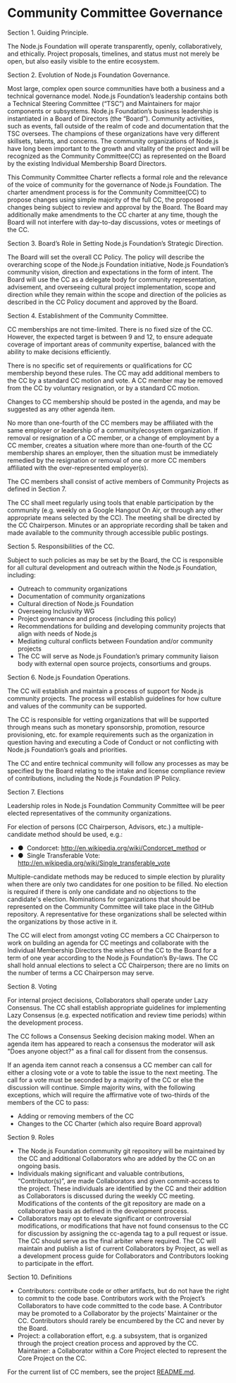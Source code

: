 # Community Committee Governance

Section 1. Guiding Principle.

The Node.js Foundation will operate transparently, openly, collaboratively, and ethically. Project proposals, timelines, and status must not merely be open, but also easily visible to the entire ecosystem.

Section 2. Evolution of Node.js Foundation Governance.

Most large, complex open source communities have both a business and a technical governance model. Node.js Foundation’s leadership contains both a Technical Steering Committee (“TSC”) and Maintainers for major components or subsystems. Node.js Foundation’s business leadership is instantiated in a Board of Directors (the “Board”). Community activities, such as events, fall outside of the realm of code and documentation that the TSC oversees. The champions of these organizations have very different skillsets, talents, and concerns. The community organizations of Node.js have long been important to the growth and vitality of the project and will be recognized as the Community Committee(CC) as represented on the Board by the existing Individual Membership Board Directors.

This Community Committee Charter reflects a formal role and the relevance of the voice of community for the governance of Node.js Foundation. The charter amendment process is for the Community Committee(CC) to propose changes using simple majority of the full CC, the proposed changes being subject to review and approval by the Board. The Board may additionally make amendments to the CC charter at any time, though the Board will not interfere with day-to-day discussions, votes or meetings of the CC.

Section 3. Board’s Role in Setting Node.js Foundation’s Strategic Direction.

The Board will set the overall CC Policy. The policy will describe the overarching scope of the Node.js Foundation initiative, Node.js Foundation’s community vision, direction and expectations in the form of intent. The Board will use the CC as a delegate body for community representation, advisement, and overseeing cultural project implementation, scope and direction while they remain within the scope and direction of the policies as described in the CC Policy document and approved by the Board.

Section 4. Establishment of the Community Committee.

CC memberships are not time-limited. There is no fixed size of the CC. However, the expected target is between 9 and 12, to ensure adequate coverage of important areas of community expertise, balanced with the ability to make decisions efficiently.

There is no specific set of requirements or qualifications for CC membership beyond these rules. The CC may add additional members to the CC by a standard CC motion and vote. A CC member may be removed from the CC by voluntary resignation, or by a standard CC motion.

Changes to CC membership should be posted in the agenda, and may be suggested as any other agenda item.

No more than one-fourth of the CC members may be affiliated with the same employer or leadership of a community/ecosystem organization. If removal or resignation of a CC member, or a change of employment by a CC member, creates a situation where more than one-fourth of the CC membership shares an employer, then the situation must be immediately remedied by the resignation or removal of one or more CC members affiliated with the over-represented employer(s).

The CC members shall consist of active members of Community Projects as defined in Section 7.

The CC shall meet regularly using tools that enable participation by the community (e.g. weekly on a Google Hangout On Air, or through any other appropriate means selected by the CC). The meeting shall be directed by the CC Chairperson. Minutes or an appropriate recording shall be taken and made available to the community through accessible public postings.

Section 5. Responsibilities of the CC.

Subject to such policies as may be set by the Board, the CC is responsible for all cultural development and outreach within the Node.js Foundation, including:

- Outreach to community organizations
- Documentation of community organizations
- Cultural direction of Node.js Foundation
- Overseeing Inclusivity WG
- Project governance and process (including this policy)
- Recommendations for building and developing community projects that align with needs of Node.js
- Mediating cultural conflicts between Foundation and/or community projects
- The CC will serve as Node.js Foundation’s primary community liaison body with external open source projects, consortiums and groups.

Section 6. Node.js Foundation Operations.

The CC will establish and maintain a process of support for Node.js community projects. The process will establish guidelines for how culture and values of the community can be supported.



The CC is responsible for vetting organizations that will be supported through means such as monetary sponsorship, promotion, resource provisioning, etc. for example requirements such as the organization in question having and executing a Code of Conduct or not conflicting with Node.js Foundation’s goals and priorities.

The CC and entire technical community will follow any processes as may be specified by the Board relating to the intake and license compliance review of contributions, including the Node.js Foundation IP Policy.

Section 7. Elections

Leadership roles in Node.js Foundation Community Committee will be peer elected representatives of the community organizations.

For election of persons (CC Chairperson, Advisors, etc.) a multiple-candidate method should be used, e.g.:

- ●  Condorcet: http://en.wikipedia.org/wiki/Condorcet_method or
- ●  Single Transferable Vote: http://en.wikipedia.org/wiki/Single_transferable_vote

Multiple-candidate methods may be reduced to simple election by plurality when there are only two candidates for one position to be filled. No election is required if there is only one candidate and no objections to the candidate's election. Nominations for organizations that should be represented on the Community Committee will take place in the GitHub repository. A representative for these organizations shall be selected within the organizations by those active in it.

The CC will elect from amongst voting CC members a CC Chairperson to work on building an agenda for CC meetings and collaborate with the Individual Membership Directors the wishes of the CC to the Board for a term of one year according to the Node.js Foundation’s By-laws. The CC shall hold annual elections to select a CC Chairperson; there are no limits on the number of terms a CC Chairperson may serve.

Section 8. Voting

For internal project decisions, Collaborators shall operate under Lazy Consensus. The CC shall establish appropriate guidelines for implementing Lazy Consensus (e.g. expected notification and review time periods) within the development process.

The CC follows a Consensus Seeking decision making model. When an agenda item has appeared to reach a consensus the moderator will ask "Does anyone object?" as a final call for dissent from the consensus.

If an agenda item cannot reach a consensus a CC member can call for either a closing vote or a vote to table the issue to the next meeting. The call for a vote must be seconded by a majority of the CC or else the discussion will continue. Simple majority wins, with the following exceptions, which will require the affirmative vote of two-thirds of the members of the CC to pass:

- Adding or removing members of the CC
- Changes to the CC Charter (which also require Board approval)

Section 9. Roles

- The Node.js Foundation community git repository will be maintained by the CC and additional Collaborators who are added by the CC on an ongoing basis.
- Individuals making significant and valuable contributions, “Contributor(s)”, are made Collaborators and given commit-access to the project. These individuals are identified by the CC and their addition as Collaborators is discussed during the weekly CC meeting. Modifications of the contents of the git repository are made on a collaborative basis as defined in the development process.
- Collaborators may opt to elevate significant or controversial modifications, or modifications that have not found consensus to the CC for discussion by assigning the cc-agenda tag to a pull request or issue. The CC should serve as the final arbiter where required. The CC will maintain and publish a list of current Collaborators by Project, as well as a development process guide for Collaborators and Contributors looking to participate in the effort.

Section 10. Definitions

- Contributors: contribute code or other artifacts, but do not have the right to commit to the code base. Contributors work with the Project’s Collaborators to have code committed to the code base. A Contributor may be promoted to a Collaborator by the projects’ Maintainer or the CC. Contributors should rarely be encumbered by the CC and never by the Board.
- Project: a collaboration effort, e.g. a subsystem, that is organized through the project creation process and approved by the CC.
Maintainer: a Collaborator within a Core Project elected to represent the Core Project on the CC.

For the current list of CC members, see the project
[README.md](./README.md#community-committee-collaborators).
